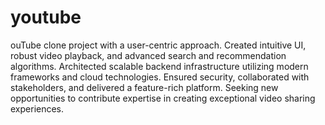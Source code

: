 # youtube


ouTube clone project with a user-centric approach. Created intuitive UI, robust video playback, and advanced search and recommendation algorithms. Architected scalable backend infrastructure utilizing modern frameworks and cloud technologies. Ensured security, collaborated with stakeholders, and delivered a feature-rich platform. Seeking new opportunities to contribute expertise in creating exceptional video sharing experiences.
